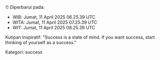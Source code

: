 ⏰ Diperbarui pada:
- WIB: Jumat, 11 April 2025 06.25.39 UTC
- WITA: Jumat, 11 April 2025 07.25.39 UTC
- WIT: Jumat, 11 April 2025 08.25.39 UTC

Kutipan Inspiratif:
"Success is a state of mind. If you want success, start thinking of yourself as a success."


Kategori: success

